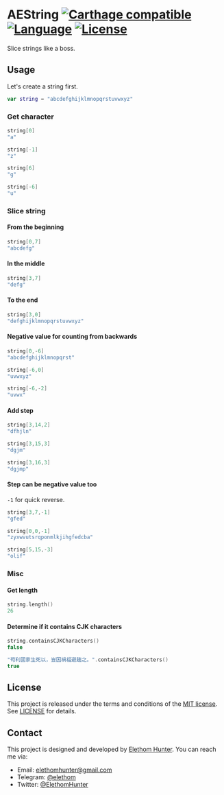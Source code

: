 # AEString [![Carthage compatible](https://img.shields.io/badge/Carthage-compatible-brightgreen.svg)](https://github.com/Carthage/Carthage) [![Language](https://img.shields.io/badge/language-Swift-orange.svg)](../../search) [![License](https://img.shields.io/github/license/Elethom/AEString.svg)](/LICENSE)

Slice strings like a boss.

## Usage

Let's create a string first.

```swift
var string = "abcdefghijklmnopqrstuvwxyz"
```

### Get character

```swift
string[0]
"a"

string[-1]
"z"

string[6]
"g"

string[-6]
"u"
```

### Slice string

#### From the beginning

```swift
string[0,7]
"abcdefg"
```
#### In the middle

```swift
string[3,7]
"defg"
```

#### To the end

```swift
string[3,0]
"defghijklmnopqrstuvwxyz"
```

#### Negative value for counting from backwards

```swift
string[0,-6]
"abcdefghijklmnopqrst"

string[-6,0]
"uvwxyz"

string[-6,-2]
"uvwx"
```

#### Add step

```swift
string[3,14,2]
"dfhjln"

string[3,15,3]
"dgjm"

string[3,16,3]
"dgjmp"
```

#### Step can be negative value too

`-1` for quick reverse.

```swift
string[3,7,-1]
"gfed"

string[0,0,-1]
"zyxwvutsrqponmlkjihgfedcba"

string[5,15,-3]
"olif"
```

### Misc

#### Get length

```swift
string.length()
26
```

#### Determine if it contains CJK characters

```swift
string.containsCJKCharacters()
false

"苟利國家生死以，豈因禍福避趨之。".containsCJKCharacters()
true
```

## License

This project is released under the terms and conditions of the [MIT license](http://opensource.org/licenses/MIT). See [LICENSE](/LICENSE) for details.

## Contact

This project is designed and developed by [Elethom Hunter](http://github.com/Elethom). You can reach me via:

* Email: elethomhunter@gmail.com
* Telegram: [@elethom](http://telegram.me/elethom)
* Twitter: [@ElethomHunter](https://twitter.com/ElethomHunter)
